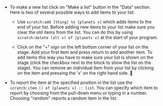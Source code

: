 -   To make a new list click on "Make a list" button in the "Data" section.
    Here is two of several possible ways to add items to your list:

    -   Use `scratch:add [thing] to [planets v]` which adds items to the end of your list.
        Before adding new items to your list make sure you clear the old items from the list.
        You can do this by using `scratch:delete (all v) of [planets v]` at the start of your program.

    -   Click on the "+" sign on the left bottom corner of your list on the stage.
        Add your first item and press return to add another item.
        To add items this way you have to make sure your list is shown on the stage (click the checkbox next to the block to show the list on the stage).
        You can remove an individual item from your list by clicking on the item and pressing the 'x' on the right hand side.

-   To report the item at the specified position in the list use the `scratch:item () of [planets v] :: list`.
    You can specify which item to report by choosing from the pull-down menu or typing in a number.
    Choosing "random" reports a random item in the list.
